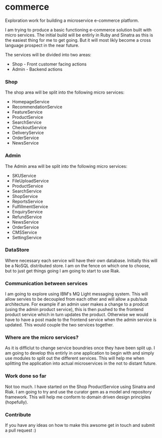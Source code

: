 # commerce
Exploration work for building a microservice e-commerce platform.

I am trying to produce a basic functioning e-commerce solution built with micro services. The initial build will be entirly in
Ruby and Sinatra as this is the easiest thing for me to get going.  But it will most likly become a cross language prospect in
the near future. 

The services will be divided into two areas:

* Shop - Front customer facing actions 
* Admin - Backend actions

### Shop

The shop area will be split into the following micro services:
* HomepageService
* RecommendationService
* FeatureService
* ProductService
* SearchService
* CheckoutService
* DeliveryService
* OrderService
* NewsService

### Admin

The Admin area will be split into the following micro services:
* SKUService
* FileUploadService
* ProductService
* SearchService
* ShopService
* ReportsService
* FulfillmentService
* EnquiryService
* RefundService
* NewsService
* OrderService
* CMSService
* SettingService

### DataStore
Where necessary each service will have their own database. Initially this will be a NoSQL distributed store.
I am on the fence on which one to choose, but to just get things going I am going to start to use Riak.

### Communication between services
I am going to explore using IBM's MQ Light messaging system.  This will allow servies to be decoupled from each other and will allow a pub/sub architecture. For example if an admin user makes a change to a prodcut (using the admin product service), this is then pushed to the frontend product service which in turn updates the product. Otherwise we would have to have a post made to the frontend service when the admin service is updated. This would couple the two services together.

### Where are the micro services?
As it is difficlut to change service boundries once they have been split up. I am going to develop this entirly in one
application to begin with and simply use modules to split out the different services. This will help me when splitting
the application into actual microservices in the not to distant future.

### Work done so far
Not too much.  I have started on the Shop ProductService using Sinatra and Riak. I am going to try and use the curator
gem as a model and repository framework. This will help me conform to domain driven design principles (hopefully). 

### Contribute
If you have any ideas on how to make this awsome get in touch and submit a pull request :)
